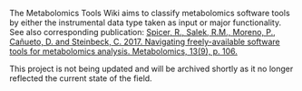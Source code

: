 The Metabolomics Tools Wiki aims to classify metabolomics software tools by either the instrumental data type taken as input or major functionality. See also corresponding publication:
[Spicer, R., Salek, R.M., Moreno, P., Cañueto, D. and Steinbeck, C. 2017. Navigating freely-available software tools for metabolomics analysis. Metabolomics, 13(9), p. 106.](https://www.ncbi.nlm.nih.gov/pubmed/28890673)

This project is not being updated and will be archived shortly as it no longer reflected the current state of the field. 
